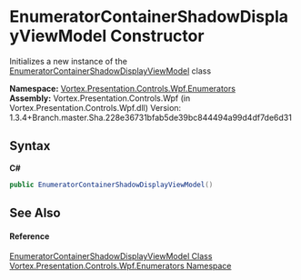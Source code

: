 # EnumeratorContainerShadowDisplayViewModel Constructor 
 

Initializes a new instance of the <a href="T_Vortex_Presentation_Controls_Wpf_Enumerators_EnumeratorContainerShadowDisplayViewModel.md">EnumeratorContainerShadowDisplayViewModel</a> class

**Namespace:**&nbsp;<a href="N_Vortex_Presentation_Controls_Wpf_Enumerators.md">Vortex.Presentation.Controls.Wpf.Enumerators</a><br />**Assembly:**&nbsp;Vortex.Presentation.Controls.Wpf (in Vortex.Presentation.Controls.Wpf.dll) Version: 1.3.4+Branch.master.Sha.228e36731bfab5de39bc844494a99d4df7de6d31

## Syntax

**C#**<br />
``` C#
public EnumeratorContainerShadowDisplayViewModel()
```


## See Also


#### Reference
<a href="T_Vortex_Presentation_Controls_Wpf_Enumerators_EnumeratorContainerShadowDisplayViewModel.md">EnumeratorContainerShadowDisplayViewModel Class</a><br /><a href="N_Vortex_Presentation_Controls_Wpf_Enumerators.md">Vortex.Presentation.Controls.Wpf.Enumerators Namespace</a><br />